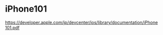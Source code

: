 iPhone101
=========

https://developer.apple.com/jp/devcenter/ios/library/documentation/iPhone101.pdf
